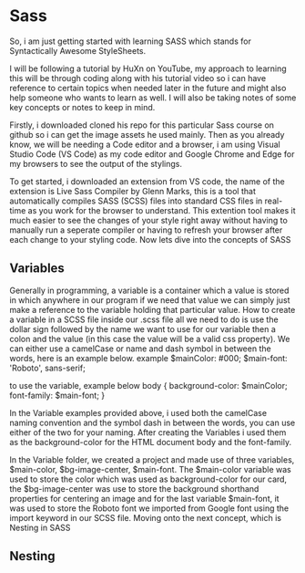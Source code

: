 # Sass
So, i am just getting started with learning SASS which stands for Syntactically Awesome StyleSheets.

I will be following a tutorial by HuXn on YouTube, my approach to learning this will be through coding along with his tutorial video so i can have reference to certain topics when needed later in the future and might also help someone who wants to learn as well. I will also be taking notes of some key concepts or notes to keep in mind.

Firstly, i downloaded cloned his repo for this particular Sass course on github so i can get the image assets he used mainly. Then as you already know, we will be needing a Code editor and a browser, i am using Visual Studio Code (VS Code) as my code editor and Google Chrome and Edge for my browsers to see the output of the stylings.

To get started, i downloaded an extension from VS code, the name of the extension is Live Sass Compiler by Glenn Marks, this is a tool that automatically compiles SASS (SCSS) files into standard CSS files in real-time as you work for the browser to understand. This extention tool makes it much easier to see the changes of your style right away without having to manually run a seperate compiler or having to refresh your browser after each change to your styling code.
Now lets dive into the concepts of SASS

## Variables
Generally in programming, a variable is a container which a value is stored in which anywhere in our program if we need that value we can simply just make a reference to the variable holding that particular value.
How to create a variable in a SCSS file
inside our .scss file all we need to do is use the dollar sign followed by the name we want to use for our variable then a colon and the value (in this case the value will be a valid css property).
We can either use a camelCase or name and dash symbol in between the words, here is an example below.
example
$mainColor: #000;
$main-font: 'Roboto', sans-serif;

to use the variable, example below
body {
    background-color: $mainColor;
    font-family: $main-font;
}

In the Variable examples provided above, i used both the camelCase naming convention and the symbol dash in between the words, you can use either of the two for your naming. After creating the Variables i used them as the background-color for the HTML document body and the font-family.

In the Variable folder, we created a project and made use of three variables, $main-color, $bg-image-center, $main-font. The $main-color variable was used to store the color which was used as background-color for our card, the $bg-image-center was use to store the background shorthand properties for centering an image and for the last variable $main-font, it was used to store the Roboto font we imported from Google font using the import keyword in our SCSS file.
Moving onto the next concept, which is Nesting in SASS

## Nesting

